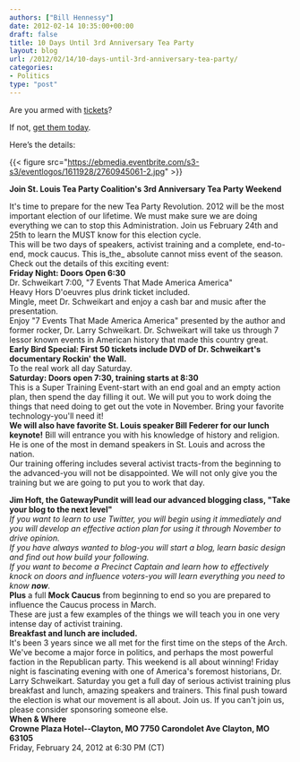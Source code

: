 ```yaml
---
authors: ["Bill Hennessy"]
date: 2012-02-14 10:35:00+00:00
draft: false
title: 10 Days Until 3rd Anniversary Tea Party
layout: blog
url: /2012/02/14/10-days-until-3rd-anniversary-tea-party/
categories:
- Politics
type: "post"
---
```


Are you armed with [tickets](https://3rdanniversaryteaparty.eventbrite.com/)? 

If not, [get them today](https://3rdanniversaryteaparty.eventbrite.com/).

Here’s the details:

{{< figure src="https://ebmedia.eventbrite.com/s3-s3/eventlogos/1611928/2760945061-2.jpg" >}}


**Join St. Louis Tea Party Coalition's 3rd Anniversary Tea Party Weekend**

It's time to prepare for the new Tea Party Revolution. 2012 will be the most important election of our lifetime. We must make sure we are doing everything we can to stop this Administration. Join us February 24th and 25th to learn the MUST know for this election cycle.  
This will be two days of speakers, activist training and a complete, end-to-end, mock caucus. This is_the_ absolute cannot miss event of the season.  
Check out the details of this exciting event:  
**Friday Night: Doors Open 6:30**  
Dr. Schweikart 7:00, "7 Events That Made America America"  
Heavy Hors D'oeuvres plus drink ticket included.  
Mingle, meet Dr. Schweikart and enjoy a cash bar and music after the presentation.  
Enjoy "7 Events That Made America America" presented by the author and former rocker, Dr. Larry Schweikart. Dr. Schweikart will take us through 7 lessor known events in American history that made this country great.  
**Early Bird Special: First 50 tickets include DVD of Dr. Schweikart's documentary Rockin' the Wall.**  
To the real work all day Saturday.  
**Saturday: Doors open 7:30, training starts at 8:30**  
This is a Super Training Event-start with an end goal and an empty action plan, then spend the day filling it out. We will put you to work doing the things that need doing to get out the vote in November. Bring your favorite technology-you'll need it!  
**We will also have favorite St. Louis speaker Bill Federer for our lunch keynote!** Bill will entrance you with his knowledge of history and religion. He is one of the most in demand speakers in St. Louis and across the nation.  
Our training offering includes several activist tracts-from the beginning to the advanced-you will not be disappointed. We will not only give you the training but we are going to put you to work that day. 

**Jim Hoft, the GatewayPundit will lead our advanced blogging class, "Take your blog to the next level"**  
_If you want to learn to use Twitter, you will begin using it immediately and you will develop an effective action plan for using it through November to drive opinion._  
_If you have always wanted to blog-you will start a blog, learn basic design and find out how build your following._  
_If you want to become a Precinct Captain and learn how to effectively knock on doors and influence voters-you will learn everything you need to know **now**_.  
**Plus** a full **Mock Caucus** from beginning to end so you are prepared to influence the Caucus process in March.  
These are just a few examples of the things we will teach you in one very intense day of activist training.  
**Breakfast and lunch are included.**  
It's been 3 years since we all met for the first time on the steps of the Arch. We've become a major force in politics, and perhaps the most powerful faction in the Republican party. This weekend is all about winning! Friday night is fascinating evening with one of America's foremost historians, Dr. Larry Schweikart. Saturday you get a full day of serious activist training plus breakfast and lunch, amazing speakers and trainers. This final push toward the election is what our movement is all about. Join us. If you can't join us, please consider sponsoring someone else.  
**When & Where  
Crowne Plaza Hotel--Clayton, MO 7750 Carondolet Ave Clayton, MO 63105**  
Friday, February 24, 2012 at 6:30 PM (CT)
